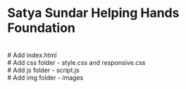 # Satya Sundar Helping Hands Foundation
<br>
# Add index.html
<br>
# Add css folder - style.css and responsive.css
<br>
# Add js folder - script.js
<br>
# Add img folder - images